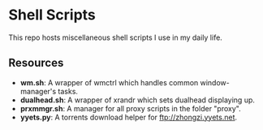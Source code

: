 Shell Scripts
=============

This repo hosts miscellaneous shell scripts I use in my daily life.

Resources
---------

* **wm.sh**:       A wrapper of wmctrl which handles common window-manager's tasks.
* **dualhead.sh**: A wrapper of xrandr which sets dualhead displaying up.
* **prxmmgr.sh**:  A manager for all proxy scripts in the folder "proxy".
* **yyets.py**:    A torrents download helper for ftp://zhongzi.yyets.net.

